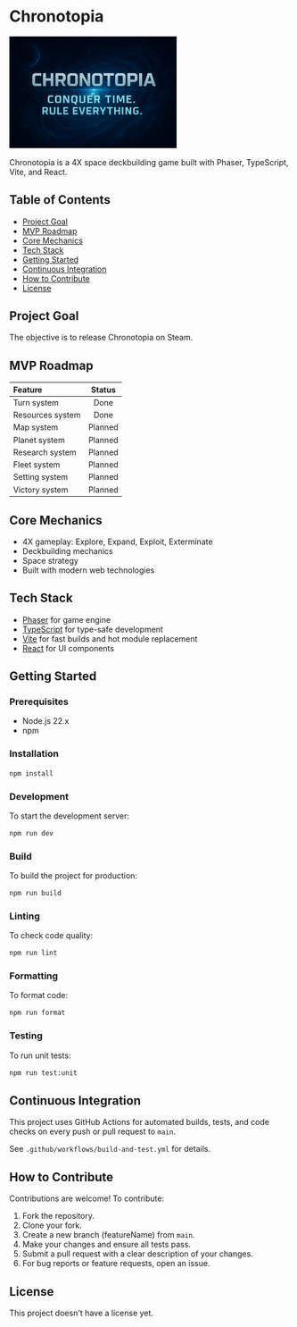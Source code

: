 # Chronotopia

<img src="src/assets/images/chronotopia.png" alt="Chronotopia. Conquer Time. Rule everything." width="300" />

Chronotopia is a 4X space deckbuilding game built with Phaser, TypeScript, Vite, and React.

## Table of Contents

- [Project Goal](#project-goal)
- [MVP Roadmap](#mvp-roadmap)
- [Core Mechanics](#core-mechanics)
- [Tech Stack](#tech-stack)
- [Getting Started](#getting-started)
- [Continuous Integration](#continuous-integration)
- [How to Contribute](#how-to-contribute)
- [License](#license)

## Project Goal

The objective is to release Chronotopia on Steam.

## MVP Roadmap

| Feature          | Status  |
| :--------------- | :-----: |
| Turn system      |  Done   |
| Resources system |  Done   |
| Map system       | Planned |
| Planet system    | Planned |
| Research system  | Planned |
| Fleet system     | Planned |
| Setting system   | Planned |
| Victory system   | Planned |

## Core Mechanics

- 4X gameplay: Explore, Expand, Exploit, Exterminate
- Deckbuilding mechanics
- Space strategy
- Built with modern web technologies

## Tech Stack

- [Phaser](https://phaser.io/) for game engine
- [TypeScript](https://www.typescriptlang.org/) for type-safe development
- [Vite](https://vitejs.dev/) for fast builds and hot module replacement
- [React](https://react.dev/) for UI components

## Getting Started

### Prerequisites

- Node.js 22.x
- npm

### Installation

```bash
npm install
```

### Development

To start the development server:

```bash
npm run dev
```

### Build

To build the project for production:

```bash
npm run build
```

### Linting

To check code quality:

```bash
npm run lint
```

### Formatting

To format code:

```bash
npm run format
```

### Testing

To run unit tests:

```bash
npm run test:unit
```

## Continuous Integration

This project uses GitHub Actions for automated builds, tests, and code checks on every push or pull request to `main`.

See `.github/workflows/build-and-test.yml` for details.

## How to Contribute

Contributions are welcome! To contribute:

1. Fork the repository.
2. Clone your fork.
3. Create a new branch (featureName) from `main`.
4. Make your changes and ensure all tests pass.
5. Submit a pull request with a clear description of your changes.
6. For bug reports or feature requests, open an issue.

## License

This project doesn't have a license yet.
